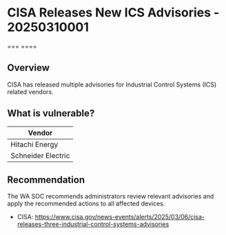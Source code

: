 # CISA Releases New ICS Advisories - 20250310001

=== ====

## Overview

CISA has released multiple advisories for Industrial Control Systems (ICS) related vendors.

## What is vulnerable?

| Vendor             |
| ------------------ |
| Hitachi Energy     |
| Schneider Electric |

## Recommendation

The WA SOC recommends administrators review relevant advisories and apply the recommended actions to all affected devices.

- CISA: <https://www.cisa.gov/news-events/alerts/2025/03/06/cisa-releases-three-industrial-control-systems-advisories>

